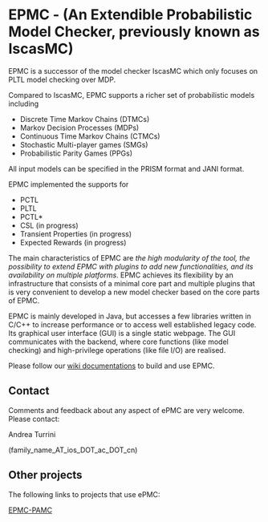 # EPMC - (An Extendible Probabilistic Model Checker, previously known as IscasMC)

EPMC is a successor of the model checker IscasMC which only focuses on PLTL model checking over MDP.

Compared to IscasMC, EPMC supports a richer set of probabilistic models including

* Discrete Time Markov Chains (DTMCs)
* Markov Decision Processes (MDPs)
* Continuous Time Markov Chains (CTMCs)
* Stochastic Multi-player games (SMGs)
* Probabilistic Parity Games (PPGs)

All input models can be specified in the PRISM format and JANI format.

EPMC implemented the supports for

* PCTL
* PLTL
* PCTL*
* CSL (in progress)
* Transient Properties (in progress)
* Expected Rewards (in progress)

The main characteristics of EPMC are *the high modularity of the tool, the possibility to extend EPMC with plugins to add new functionalities, and its availability on multiple platforms*. EPMC achieves its flexibility by an infrastructure that consists of a minimal core part and multiple plugins that is very convenient to develop a new model checker based on the core parts of EPMC.

EPMC is mainly developed in Java, but accesses a few libraries written in C/C++ to increase performance or to access well established legacy code. Its graphical user interface (GUI) is a single static webpage. The GUI communicates with the backend, where core functions (like model checking) and high-privilege operations (like file I/O) are realised.

Please follow our [wiki documentations](../../wiki/Documentations) to build and use EPMC.

## Contact
Comments and feedback about any aspect of ePMC are very welcome. Please contact:

Andrea Turrini

(family_name_AT_ios_DOT_ac_DOT_cn)

## Other projects
The following links to projects that use ePMC:

[EPMC-PAMC](http://faculty.sist.shanghaitech.edu.cn/faculty/songfu/Projects/pamc/epmc-pamc/)
